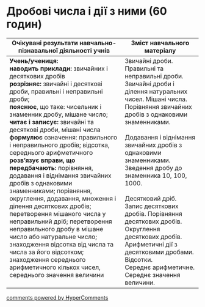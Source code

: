 <div id="hypercomments_widget" class="js-hypercomments-widget invisible"></div>

# Дробові числа і дії з ними (60 годин)

<table>
  <tr>
    <td width="60%" align="center"><b>Очікувані результати навчально-пізнавальної діяльності учнів</b></td>
    <td width="40%" align="center"><b>Зміст навчального матеріалу</b></td>
  </tr>
<tbody>
  <tr>
    <td width="60%" style="vertical-align:top !important;">
<b>Учень/учениця:</b> <br>
<b>наводить приклади:</b> звичайних і десяткових дробів <br>
<b>розрізняє:</b> звичайні і десяткові дроби, правильні і неправильні дроби; <br>
<b>пояснює</b>, що таке: чисельник і знаменник дробу, мішане число; <br>
<b>читає і записує:</b> звичайні та десяткові дроби, мішані числа <br>
<b>формулює</b> означення: правильного і неправильного дробів; відсотка, середнього арифметичного <br>
<b>розв’язує вправи, що передбачають:</b> порівняння, додавання і віднімання звичайних дробів з однаковими знаменниками; порівняння, округлення, додавання, множення і ділення десяткових дробів; перетворення мішаного числа у неправильний дріб; перетворення неправильного дробу в мішане число або натуральне число; знаходження відсотка від числа та числа за його відсотком; знаходження середнього арифметичного кількох чисел, середнього значення величини

</td>
    <td width="40%" style="vertical-align:top !important;">
	Звичайні дроби. Правильні та неправильні дроби. Звичайні дроби і ділення натуральних чисел. Мішані числа. <br>
	Порівняння звичайних дробів з однаковими знаменниками. <br>
	<br>
	Додавання і віднімання звичайних дробів з однаковими знаменниками. <br>
	Зведення дробу до знаменника 10, 100, 1000. <br>
	<br>
	Десятковий дріб. Запис десяткових дробів. Порівняння десяткових дробів. Округлення десяткових дробів. <br>
	Арифметичні дії з десятковими дробами. <br>
	Відсотки. <br>
	Середнє арифметичне. Середнє значення величини.

</td>
  </tr>
</tbody>
</table>

<div class="js-hypercomments-container">
<a href="http://hypercomments.com" class="hc-link" title="comments widget">comments powered by HyperComments</a>
</div>